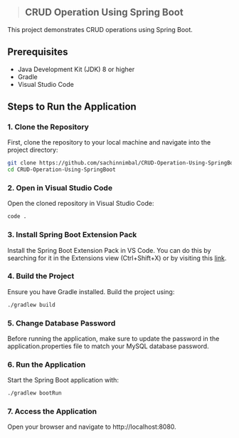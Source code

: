 > ## CRUD Operation Using Spring Boot

This project demonstrates CRUD operations using Spring Boot.

## Prerequisites

- Java Development Kit (JDK) 8 or higher
- Gradle
- Visual Studio Code

## Steps to Run the Application

### 1. Clone the Repository

First, clone the repository to your local machine and navigate into the project directory:

```bash
git clone https://github.com/sachinnimbal/CRUD-Operation-Using-SpringBoot.git
cd CRUD-Operation-Using-SpringBoot
```

### 2. Open in Visual Studio Code
Open the cloned repository in Visual Studio Code:

```bash
code .
```

### 3. Install Spring Boot Extension Pack
Install the Spring Boot Extension Pack in VS Code. You can do this by searching for it in the Extensions view (Ctrl+Shift+X) or by visiting this <a href="https://marketplace.visualstudio.com/items?itemName=vmware.vscode-boot-dev-pack">link</a>.

### 4. Build the Project
Ensure you have Gradle installed. Build the project using:

```bash
./gradlew build
```

### 5. Change Database Password
Before running the application, make sure to update the password in the application.properties file to match your MySQL database password.

### 6. Run the Application
Start the Spring Boot application with:

```bash
./gradlew bootRun
```

### 7. Access the Application
Open your browser and navigate to http://localhost:8080.
